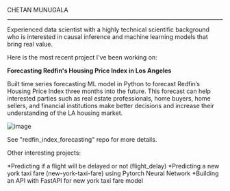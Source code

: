 CHETAN MUNUGALA
____________________



Experienced data scientist with a highly technical scientific background who is interested in causal inference and machine learning models that bring real value. 


Here is the most recent project I've been working on:

**Forecasting Redfin's Housing Price Index in Los Angeles**

Built time series forecasting ML model in Python to forecast Redfin’s Housing Price Index three months into the future. This forecast can help interested parties such as real estate professionals, home buyers, home sellers, and financial institutions make better decisions and increase their understanding of the LA housing market.


![image](https://github.com/user-attachments/assets/f0f4fa33-6b2c-4853-b008-0d95902d9658)

See "redfin_index_forecasting" repo for more details. 


Other interesting projects:

*Predicting if a flight will be delayed or not (flight_delay)
*Predicting a new york taxi fare (new-york-taxi-fare) using Pytorch Neural Network
*Building an API with FastAPI for new york taxi fare model
